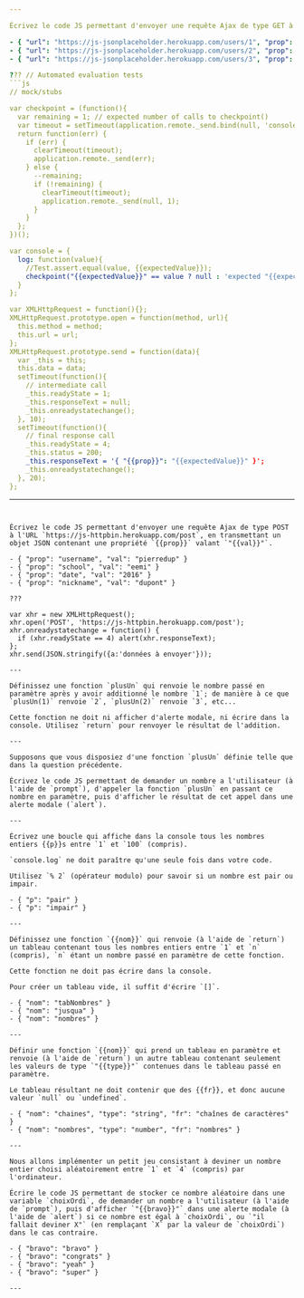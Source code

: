 ```yaml
---

Écrivez le code JS permettant d'envoyer une requête Ajax de type GET à l'URL `{{{url}}}`. Une fois la réponse reçue, votre code doit afficher dans la console seulement la valeur de la propriété `{{prop}}` de cette réponse JSON.

- { "url": "https://js-jsonplaceholder.herokuapp.com/users/1", "prop": "username", "expectedValue": "Bret" }
- { "url": "https://js-jsonplaceholder.herokuapp.com/users/2", "prop": "email", "expectedValue": "Shanna@melissa.tv" }
- { "url": "https://js-jsonplaceholder.herokuapp.com/users/3", "prop": "phone", "expectedValue": "1-463-123-4447" }

??? // Automated evaluation tests
```js
// mock/stubs

var checkpoint = (function(){
  var remaining = 1; // expected number of calls to checkpoint()
  var timeout = setTimeout(application.remote._send.bind(null, 'console log was never called'), 1000);
  return function(err) {
    if (err) {
      clearTimeout(timeout);
      application.remote._send(err);
    } else {
      --remaining;
      if (!remaining) {
        clearTimeout(timeout);
        application.remote._send(null, 1);
      }
    }
  };
})();

var console = {
  log: function(value){
    //Test.assert.equal(value, {{expectedValue}});
    checkpoint("{{expectedValue}}" == value ? null : 'expected "{{expectedValue}}", got: ' + value);
  }
};

var XMLHttpRequest = function(){};
XMLHttpRequest.prototype.open = function(method, url){
  this.method = method;
  this.url = url;  
};
XMLHttpRequest.prototype.send = function(data){
  var _this = this;
  this.data = data;
  setTimeout(function(){
    // intermediate call
    _this.readyState = 1;
    _this.responseText = null;
    _this.onreadystatechange();
  }, 10);
  setTimeout(function(){
    // final response call
    _this.readyState = 4;
    _this.status = 200;
    _this.responseText = '{ "{{prop}}": "{{expectedValue}}" }';
    _this.onreadystatechange();
  }, 20);
};
```
---
```


Écrivez le code JS permettant d'envoyer une requête Ajax de type POST à l'URL `https://js-httpbin.herokuapp.com/post`, en transmettant un objet JSON contenant une propriété `{{prop}}` valant `"{{val}}"`.

- { "prop": "username", "val": "pierredup" }
- { "prop": "school", "val": "eemi" }
- { "prop": "date", "val": "2016" }
- { "prop": "nickname", "val": "dupont" }

???

var xhr = new XMLHttpRequest();
xhr.open('POST', 'https://js-httpbin.herokuapp.com/post');
xhr.onreadystatechange = function() {
  if (xhr.readyState == 4) alert(xhr.responseText);
};
xhr.send(JSON.stringify({a:'données à envoyer'}));

---

Définissez une fonction `plusUn` qui renvoie le nombre passé en paramètre après y avoir additionné le nombre `1`; de manière à ce que `plusUn(1)` renvoie `2`, `plusUn(2)` renvoie `3`, etc...

Cette fonction ne doit ni afficher d'alerte modale, ni écrire dans la console. Utilisez `return` pour renvoyer le résultat de l'addition.

---

Supposons que vous disposiez d'une fonction `plusUn` définie telle que dans la question précédente.

Écrivez le code JS permettant de demander un nombre a l'utilisateur (à l'aide de `prompt`), d'appeler la fonction `plusUn` en passant ce nombre en paramètre, puis d'afficher le résultat de cet appel dans une alerte modale (`alert`).

---

Écrivez une boucle qui affiche dans la console tous les nombres entiers {{p}}s entre `1` et `100` (compris).

`console.log` ne doit paraître qu'une seule fois dans votre code.

Utilisez `% 2` (opérateur modulo) pour savoir si un nombre est pair ou impair.

- { "p": "pair" }
- { "p": "impair" }

---

Définissez une fonction `{{nom}}` qui renvoie (à l'aide de `return`) un tableau contenant tous les nombres entiers entre `1` et `n` (compris), `n` étant un nombre passé en paramètre de cette fonction.

Cette fonction ne doit pas écrire dans la console.

Pour créer un tableau vide, il suffit d'écrire `[]`.

- { "nom": "tabNombres" }
- { "nom": "jusqua" }
- { "nom": "nombres" }

---

Définir une fonction `{{nom}}` qui prend un tableau en paramètre et renvoie (à l'aide de `return`) un autre tableau contenant seulement les valeurs de type `"{{type}}"` contenues dans le tableau passé en paramètre.

Le tableau résultant ne doit contenir que des {{fr}}, et donc aucune valeur `null` ou `undefined`.

- { "nom": "chaines", "type": "string", "fr": "chaînes de caractères" }
- { "nom": "nombres", "type": "number", "fr": "nombres" }

---

Nous allons implémenter un petit jeu consistant à deviner un nombre entier choisi aléatoirement entre `1` et `4` (compris) par l'ordinateur.

Écrire le code JS permettant de stocker ce nombre aléatoire dans une variable `choixOrdi`, de demander un nombre a l'utilisateur (à l'aide de `prompt`), puis d'afficher `"{{bravo}}"` dans une alerte modale (à l'aide de `alert`) si ce nombre est égal à `choixOrdi`, ou `"il fallait deviner X"` (en remplaçant `X` par la valeur de `choixOrdi`) dans le cas contraire.

- { "bravo": "bravo" }
- { "bravo": "congrats" }
- { "bravo": "yeah" }
- { "bravo": "super" }

---
